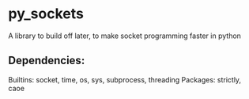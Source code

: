 # py_sockets
A library to build off later, to make socket programming faster in python


## Dependencies:
   Builtins: socket, time, os, sys, subprocess, threading
   Packages: strictly, caoe
